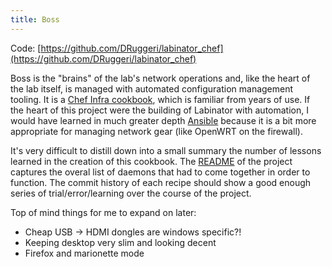 ```yaml
---
title: Boss
---
```


Code: [https://github.com/DRuggeri/labinator_chef](https://github.com/DRuggeri/labinator_chef)

Boss is the "brains" of the lab's network operations and, like the heart of the lab itself, is managed with automated configuration management tooling. It is a [Chef Infra cookbook](https://www.chef.io/products/chef-infra), which is familiar from years of use. If the heart of this project were the building of Labinator with automation, I would have learned in much greater depth [Ansible](https://github.com/ansible/ansible) because it is a bit more appropriate for managing network gear (like OpenWRT on the firewall).

It's very difficult to distill down into a small summary the number of lessons learned in the creation of this cookbook. The [README](https://github.com/DRuggeri/labinator_chef/blob/main/README.md) of the project captures the overal list of daemons that had to come together in order to function. The commit history of each recipe should show a good enough series of trial/error/learning over the course of the project.

Top of mind things for me to expand on later:
* Cheap USB -> HDMI dongles are windows specific?!
* Keeping desktop very slim and looking decent
* Firefox and marionette mode